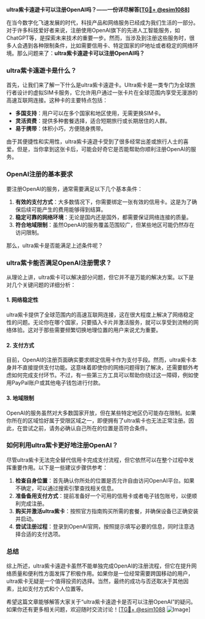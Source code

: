 **ultra紫卡遠遊卡可以注册OpenAI吗？——一份详尽解答[[TG💪+ @esim1088](https://t.me/s/esim1088)]**

在当今数字化飞速发展的时代，科技产品和网络服务已经成为我们生活的一部分。对于许多科技爱好者来说，注册使用OpenAI旗下的先进人工智能服务，如ChatGPT等，是探索未来技术的重要一步。然而，当涉及到注册这些服务时，很多人会遇到各种限制条件，比如需要信用卡、特定国家的IP地址或者稳定的网络环境。那么问题来了：**ultra紫卡遠遊卡可以注册OpenAI吗？**

### ultra紫卡遠遊卡是什么？

首先，让我们来了解一下什么是ultra紫卡遠遊卡。Ultra紫卡是一类专门为全球旅行者设计的虚拟SIM卡服务，它允许用户通过一张卡片在全球范围内享受无漫游的高速互联网连接。这种卡的主要特点包括：

- **多国支持**：用户可以在多个国家和地区使用，无需更换SIM卡。
- **灵活资费**：提供多种套餐选择，适合短期旅行或长期居住的人群。
- **易于携带**：体积小巧，方便随身携带。

由于其便捷性和实用性，ultra紫卡遠遊卡受到了很多经常出差或旅行人士的喜爱。但是，当你拿到这张卡后，可能会好奇它是否能帮助你顺利注册OpenAI的服务。

### OpenAI注册的基本要求

要注册OpenAI的服务，通常需要满足以下几个基本条件：

1. **有效的支付方式**：大多数情况下，你需要绑定一张有效的信用卡。这是为了确保后续可能产生的费用能够得到结算。
2. **稳定可靠的网络环境**：无论是国内还是国外，都需要保证网络连接的质量。
3. **符合地域限制**：虽然OpenAI的服务覆盖范围较广，但某些地区可能仍然存在访问限制。

那么，ultra紫卡是否能满足上述条件呢？

### ultra紫卡能否满足OpenAI注册需求？

从理论上讲，ultra紫卡可以解决部分问题，但它并不是万能的解决方案。以下是对几个关键问题的详细分析：

#### 1. 网络稳定性
ultra紫卡提供了全球范围内的高速互联网连接，这在很大程度上解决了网络稳定性的问题。无论你在哪个国家，只要插入卡片并激活服务，就可以享受到流畅的网络体验。这对于那些需要频繁切换地理位置的用户来说尤为重要。

#### 2. 支付方式
目前，OpenAI的注册页面确实要求绑定信用卡作为支付手段。然而，ultra紫卡本身并不直接提供支付功能。这意味着即使你的网络问题得到了解决，还需要额外考虑如何完成支付环节。不过，有一些第三方工具可以帮助你绕过这一障碍，例如使用PayPal账户或其他电子钱包进行付款。

#### 3. 地域限制
OpenAI的服务虽然对大多数国家开放，但在某些特定地区仍可能存在限制。如果你所在的区域恰好属于受限区域之一，即便拥有了ultra紫卡也无法正常注册。因此，在尝试之前，请务必确认自己所在的位置是否符合条件。

### 如何利用ultra紫卡更好地注册OpenAI？

尽管ultra紫卡无法完全替代信用卡完成支付流程，但它依然可以在整个过程中发挥重要作用。以下是一些建议步骤供参考：

1. **检查自身位置**：首先确认你所处的位置是否允许自由访问OpenAI平台。如果不确定，可以通过搜索引擎查找相关信息。
2. **准备备用支付方式**：提前准备好一个可用的信用卡或者电子钱包账号，以便顺利完成注册。
3. **购买并激活ultra紫卡**：按照官方指南购买所需的套餐，并确保设备已正确安装并启动。
4. **尝试注册过程**：登录到OpenAI官网，按照提示填写必要的信息，同时注意选择合适的支付选项。

### 总结

综上所述，ultra紫卡遠遊卡虽然不能单独完成OpenAI的注册流程，但它在提升网络质量和便利性方面发挥了积极作用。如果你是一位经常需要跨国移动的用户，ultra紫卡无疑是一个值得投资的选择。当然，最终的成功与否还取决于其他因素，比如支付方式和个人位置等。

希望这篇文章能够解答大家关于“ultra紫卡遠遊卡是否可以注册OpenAI”的疑问。如果你还有更多相关问题，欢迎随时交流讨论！[[TG💪+ @esim1088](https://t.me/s/esim1088) ![Image](https://i.postimg.cc/4NQfJmqS/Snipaste-2025-05-13-00-14-12.png)]